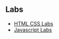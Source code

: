## Labs

 - [HTML CSS Labs](https://github.com/roystharayil/BOOTCAMP/blob/main/Web%20Fundamentals/Labs/html_css.md)
 - [Javascript Labs](https://github.com/roystharayil/BOOTCAMP/blob/main/Web%20Fundamentals/Labs/js.md)
